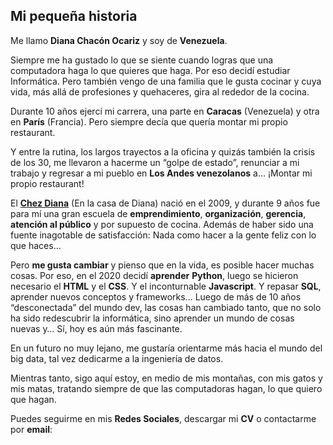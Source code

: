 ## Mi pequeña historia

Me llamo **Diana Chacón Ocariz** y soy de **Venezuela**.

Siempre me ha gustado lo que se siente cuando logras que una computadora haga lo que quieres que haga. Por eso decidí estudiar Informática. Pero también vengo de una familia que le gusta cocinar y cuya vida, más allá de profesiones y quehaceres, gira al rededor de la cocina.

Durante 10 años ejercí mi carrera, una parte en **Caracas** (Venezuela) y otra en **París** (Francia).  Pero siempre decía que quería montar mi propio restaurant.

Y entre la rutina, los largos trayectos a la oficina y quizás también la crisis de los 30, me llevaron a hacerme un “golpe de estado”, renunciar a mi trabajo y regresar a mi pueblo en **Los Andes venezolanos** a… ¡Montar mi propio restaurant!

El [**Chez Diana**](/chez-diana) (En la casa de Diana) nació en el 2009, y durante 9 años fue para mí una gran escuela de **emprendimiento**, **organización**, **gerencia**, **atención al público** y por supuesto de cocina. Además de haber sido una fuente inagotable de satisfacción: Nada como hacer a la gente feliz con lo que haces…

Pero **me gusta cambiar** y pienso que en la vida, es posible hacer muchas cosas. Por eso, en el 2020 decidí **aprender** **Python**, luego se hicieron necesario el **HTML** y el **CSS**. Y el inconturnable **Javascript**. Y repasar **SQL**, aprender nuevos conceptos y frameworks...  Luego de más de 10 años “desconectada” del mundo dev, las cosas han cambiado tanto, que no solo ha sido redescubrir la informática, sino aprender un mundo de cosas nuevas y… Sí, hoy es aún más fascinante.

En un futuro no muy lejano, me gustaría orientarme más hacia el mundo del big data, tal vez dedicarme a la ingeniería de datos.

Mientras tanto, sigo aquí estoy, en medio de mis montañas, con mis gatos y mis matas, tratando siempre de que las computadoras hagan, lo que quiero que hagan.

Puedes seguirme en mis **Redes Sociales**, descargar mi **CV** o contactarme por **email**:


